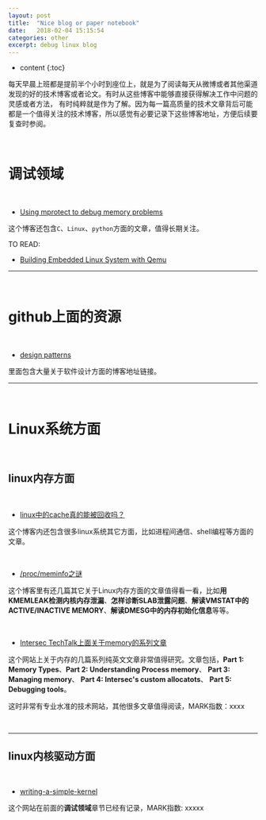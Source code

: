 ```yaml
---
layout: post
title:  "Nice blog or paper notebook"
date:   2018-02-04 15:15:54
categories: other
excerpt: debug linux blog
---
```


* content
{:toc}


每天早晨上班都是提前半个小时到座位上，就是为了阅读每天从微博或者其他渠道发现的好的技术博客或者论文。有时从这些博客中能够直接获得解决工作中问题的灵感或者方法，
有时纯粹就是作为了解。因为每一篇高质量的技术文章背后可能都是一个值得关注的技术博客，所以感觉有必要记录下这些博客地址，方便后续要复查时参阅。

<br />

# 调试领域

<br />

* [Using mprotect to debug memory problems](http://devarea.com)

这个博客还包含`C`、`Linux`、`python`方面的文章，值得长期关注。

TO READ:

   * [Building Embedded Linux System with Qemu](http://devarea.com/building-embedded-linux-system-with-qemu/#.Wna-SXYjGUk)
        
        
---

<br />

# github上面的资源

<br />

* [design patterns](https://github.com/binhnguyennus/awesome-scalability)

里面包含大量关于软件设计方面的博客地址链接。

---

<br />

# Linux系统方面

<br />

## linux内存方面

<br />

* [linux中的cache真的能被回收吗？](http://liwei.life/2016/04/26/linux%E5%86%85%E5%AD%98%E4%B8%AD%E7%9A%84cache%E7%9C%9F%E7%9A%84%E8%83%BD%E8%A2%AB%E5%9B%9E%E6%94%B6%E4%B9%88%EF%BC%9F/)

这个博客内还包含很多linux系统其它方面，比如进程间通信、shell编程等方面的文章。

<br />

* [/proc/meminfo之谜](http://linuxperf.com/?p=142)

这个博客里有还几篇其它关于Linux内存方面的文章值得看一看，比如**用KMEMLEAK检测内核内存泄漏**、**怎样诊断SLAB泄露问题**、**解读VMSTAT中的ACTIVE/INACTIVE MEMORY**、**解读DMESG中的内存初始化信息**等等。

<br />

* [Intersec TechTalk上面关于memory的系列文章](https://techtalk.intersec.com/2013/07/memory-part-1-memory-types/)

这个网站上关于内存的几篇系列纯英文文章非常值得研究。文章包括，**Part 1: Memory Types**、**Part 2: Understanding Process memory**、
**Part 3: Managing memory**、 **Part 4: Intersec's custom allocatots**、 **Part 5: Debugging tools**。

这时非常有专业水准的技术网站，其他很多文章值得阅读，MARK指数：xxxx

<br />

---

## linux内核驱动方面

<br />

* [writing-a-simple-kernel](http://devarea.com/linux-kernel-development-and-writing-a-simple-kernel-module/#.WrRSJS5uaUk)

这个网站在前面的**调试领域**章节已经有记录，MARK指数: xxxxx








